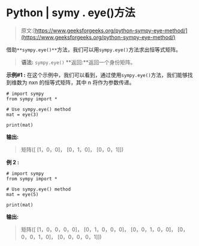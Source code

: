# Python | symy . eye()方法

> 原文:[https://www.geeksforgeeks.org/python-sympy-eye-method/](https://www.geeksforgeeks.org/python-sympy-eye-method/)

借助`**sympy.eye()**`方法，我们可以用`sympy.eye()`方法求出恒等式矩阵。

> **语法:** `sympy.eye()`
> **返回:**返回一个身份矩阵。

**示例#1 :**
在这个示例中，我们可以看到，通过使用`sympy.eye()`方法，我们能够找到维数为 nxn 的恒等式矩阵，其中 n 将作为参数传递。

```
# import sympy
from sympy import *

# Use sympy.eye() method
mat = eye(3)

print(mat)
```

**输出:**

> 矩阵([
> [1，0，0]，
> [0，1，0]，
> [0，0，1]])

**例 2 :**

```
# import sympy
from sympy import *

# Use sympy.eye() method
mat = eye(5)

print(mat)
```

**输出:**

> 矩阵([
> [1，0，0，0，0]，
> [0，1，0，0，0]，
> [0，0，1，0，0]，
> [0，0，0，1，0]，
> [0，0，0，0，1]])